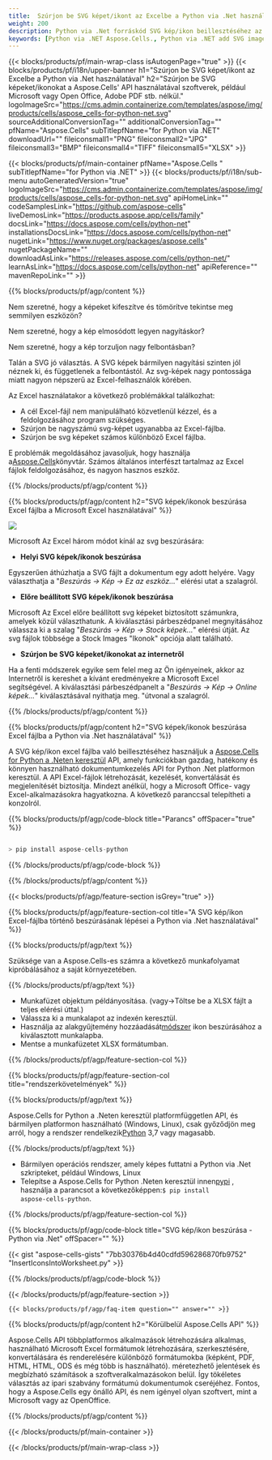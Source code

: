 ```yaml
---
title:  Szúrjon be SVG képet/ikont az Excelbe a Python via .Net használatával
weight: 200
description: Python via .Net forráskód SVG kép/ikon beillesztéséhez az Excelbe.
keywords: [Python via .NET Aspose.Cells., Python via .NET add SVG images/Icons into Excel., Python via .NET insert SVG images/Icons into Excel., Python via .NET create SVG images/Icons in Excel]
---
```

{{< blocks/products/pf/main-wrap-class isAutogenPage="true" >}}
{{< blocks/products/pf/i18n/upper-banner h1="Szúrjon be SVG képet/ikont az Excelbe a Python via .Net használatával" h2="Szúrjon be SVG képeket/ikonokat a Aspose.Cells\' API használatával szoftverek, például Microsoft vagy Open Office, Adobe PDF stb. nélkül." logoImageSrc="https://cms.admin.containerize.com/templates/aspose/img/products/cells/aspose_cells-for-python-net.svg" sourceAdditionalConversionTag="" additionalConversionTag="" pfName="Aspose.Cells" subTitlepfName="for Python via .NET" downloadUrl="" fileiconsmall1="PNG" fileiconsmall2="JPG" fileiconsmall3="BMP" fileiconsmall4="TIFF" fileiconsmall5="XLSX" >}}

{{< blocks/products/pf/main-container pfName="Aspose.Cells " subTitlepfName="for Python via .NET" >}}
{{< blocks/products/pf/i18n/sub-menu autoGeneratedVersion="true" logoImageSrc="https://cms.admin.containerize.com/templates/aspose/img/products/cells/aspose_cells-for-python-net.svg" apiHomeLink="" codeSamplesLink="https://github.com/aspose-cells" liveDemosLink="https://products.aspose.app/cells/family" docsLink="https://docs.aspose.com/cells/python-net" installationsDocsLink="https://docs.aspose.com/cells/python-net" nugetLink="https://www.nuget.org/packages/aspose.cells" nugetPackageName="" downloadAsLink="https://releases.aspose.com/cells/python-net/" learnAsLink="https://docs.aspose.com/cells/python-net" apiReference="" mavenRepoLink="" >}}

{{% blocks/products/pf/agp/content %}}

Nem szeretné, hogy a képeket kifeszítve és tömörítve tekintse meg semmilyen eszközön?

Nem szeretné, hogy a kép elmosódott legyen nagyításkor?

Nem szeretné, hogy a kép torzuljon nagy felbontásban?

Talán a SVG jó választás. A SVG képek bármilyen nagyítási szinten jól néznek ki, és függetlenek a felbontástól. Az svg-képek nagy pontossága miatt nagyon népszerű az Excel-felhasználók körében.

Az Excel használatakor a következő problémákkal találkozhat:

+ A cél Excel-fájl nem manipulálható közvetlenül kézzel, és a feldolgozásához program szükséges.
+ Szúrjon be nagyszámú svg-képet ugyanabba az Excel-fájlba.
+ Szúrjon be svg képeket számos különböző Excel fájlba.

 E problémák megoldásához javasoljuk, hogy használja a[Aspose.Cells](https://products.aspose.com/cells/)könyvtár. Számos általános interfészt tartalmaz az Excel fájlok feldolgozásához, és nagyon hasznos eszköz.

{{% /blocks/products/pf/agp/content %}}

{{% blocks/products/pf/agp/content h2="SVG képek/ikonok beszúrása Excel fájlba a Microsoft Excel használatával" %}}

![](/cells/hu/net/icons/insert-icons-to-excel/sample.png)

Microsoft Az Excel három módot kínál az svg beszúrására:

+  **Helyi SVG képek/ikonok beszúrása**

Egyszerűen áthúzhatja a SVG fájlt a dokumentum egy adott helyére. Vagy választhatja a "*Beszúrás -> Kép -> Ez az eszköz...*" elérési utat a szalagról.

+  **Előre beállított SVG képek/ikonok beszúrása**

Microsoft Az Excel előre beállított svg képeket biztosított számunkra, amelyek közül választhatunk. A kiválasztási párbeszédpanel megnyitásához válassza ki a szalag "*Beszúrás -> Kép -> Stock képek...*" elérési útját. Az svg fájlok többsége a Stock Images "Ikonok" opciója alatt található.

+  **Szúrjon be SVG képeket/ikonokat az internetről**

Ha a fenti módszerek egyike sem felel meg az Ön igényeinek, akkor az Internetről is kereshet a kívánt eredményekre a Microsoft Excel segítségével. A kiválasztási párbeszédpanelt a "*Beszúrás -> Kép -> Online képek...*" kiválasztásával nyithatja meg. "útvonal a szalagról.

{{% /blocks/products/pf/agp/content %}}

{{% blocks/products/pf/agp/content h2="SVG képek/ikonok beszúrása Excel fájlba a Python via .Net használatával" %}}

 A SVG kép/ikon excel fájlba való beillesztéséhez használjuk a
 [Aspose.Cells for Python a .Neten keresztül](https://pypi.org/project/aspose-cells-python/) 
 API, amely funkciókban gazdag, hatékony és könnyen használható dokumentumkezelés API for Python .Net platformon keresztül. A API Excel-fájlok létrehozását, kezelését, konvertálását és megjelenítését biztosítja. Mindezt anélkül, hogy a Microsoft Office- vagy Excel-alkalmazásokra hagyatkozna. A következő paranccsal telepítheti a konzolról.

{{% blocks/products/pf/agp/code-block title="Parancs" offSpacer="true" %}}

```cs

> pip install aspose-cells-python

```

{{% /blocks/products/pf/agp/code-block %}}

{{% /blocks/products/pf/agp/content %}}

{{< blocks/products/pf/agp/feature-section isGrey="true" >}}

{{% blocks/products/pf/agp/feature-section-col title="A SVG kép/ikon Excel-fájlba történő beszúrásának lépései a Python via .Net használatával" %}}

{{% blocks/products/pf/agp/text %}}

Szüksége van a Aspose.Cells-es számra a következő munkafolyamat kipróbálásához a saját környezetében.

{{% /blocks/products/pf/agp/text %}}

+ Munkafüzet objektum példányosítása. (vagy->Töltse be a XLSX fájlt a teljes elérési úttal.)
+ Válassza ki a munkalapot az indexén keresztül.
 + Használja az alakgyűjtemény hozzáadását[módszer](https://reference.aspose.com/cells/python-net/aspose.cells.drawing/shapecollection/) ikon beszúrásához a kiválasztott munkalapba.
+ Mentse a munkafüzetet XLSX formátumban.

{{% /blocks/products/pf/agp/feature-section-col %}}

{{% blocks/products/pf/agp/feature-section-col title="rendszerkövetelmények" %}}

{{% blocks/products/pf/agp/text %}}

 Aspose.Cells for Python a .Neten keresztül platformfüggetlen API, és bármilyen platformon használható (Windows, Linux), csak győződjön meg arról, hogy a rendszer rendelkezik[Python](https://www.python.org/downloads/) 3,7 vagy magasabb.
 
{{% /blocks/products/pf/agp/text %}}

-  Bármilyen operációs rendszer, amely képes futtatni a Python via .Net szkripteket, például Windows, Linux
-  Telepítse a Aspose.Cells for Python .Neten keresztül innen<a href="https://pypi.org/project/aspose-cells-python/">pypi</a> , használja a parancsot a következőképpen:<code>$ pip install aspose-cells-python</code>.

{{% /blocks/products/pf/agp/feature-section-col %}}

{{% blocks/products/pf/agp/code-block title="SVG kép/ikon beszúrása - Python via .Net" offSpacer="" %}}

{{< gist "aspose-cells-gists" "7bb30376b4d40cdfd596286870fb9752" "InsertIconsIntoWorksheet.py" >}}

{{% /blocks/products/pf/agp/code-block %}}

{{< /blocks/products/pf/agp/feature-section >}}

    {{< blocks/products/pf/agp/faq-item question="" answer="" >}}
 

<!-- aboutfile Starts -->

{{% blocks/products/pf/agp/content h2="Körülbelül Aspose.Cells API" %}}

Aspose.Cells API többplatformos alkalmazások létrehozására alkalmas, használható Microsoft Excel formátumok létrehozására, szerkesztésére, konvertálására és renderelésére különböző formátumokba (képként, PDF, HTML, HTML, ODS és még több is használható). méretezhető jelentések és megbízható számítások a szoftveralkalmazásokon belül. Így tökéletes választás az ipari szabvány formátumú dokumentumok cseréjéhez. Fontos, hogy a Aspose.Cells egy önálló API, és nem igényel olyan szoftvert, mint a Microsoft vagy az OpenOffice.

{{% /blocks/products/pf/agp/content %}}



<!-- aboutfile Ends -->
<!--
{{< blocks/products/pf/agp/other-supported-section title="Other Supported Splitting Formats" subTitle="Using Python via .NET, One can also split large file into chunks of many other file formats including." >}}

{{< blocks/products/pf/agp/other-supported-section-item href="https://products.aspose.com/cells/net/splitter/ods/" name="ODS" description="OpenDocument Spreadsheet File" >}}
{{< blocks/products/pf/agp/other-supported-section-item href="https://products.aspose.com/cells/net/splitter/xls/" name="XLS" description="Excel Binary Format" >}}
{{< blocks/products/pf/agp/other-supported-section-item href="https://products.aspose.com/cells/net/splitter/xlsb/" name="XLSB" description="Binary Excel Workbook File" >}}
{{< blocks/products/pf/agp/other-supported-section-item href="https://products.aspose.com/cells/net/splitter/xlsm/" name="XLSM" description="Spreadsheet File" >}}

{{< /blocks/products/pf/agp/other-supported-section >}}

-->

{{< /blocks/products/pf/main-container >}}
    
{{< /blocks/products/pf/main-wrap-class >}}
